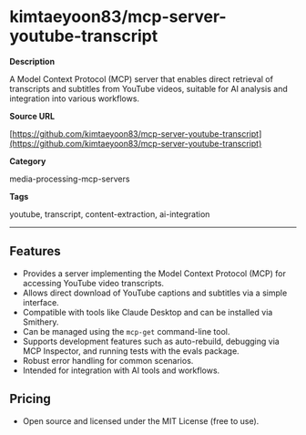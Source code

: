 # kimtaeyoon83/mcp-server-youtube-transcript

**Description**

A Model Context Protocol (MCP) server that enables direct retrieval of transcripts and subtitles from YouTube videos, suitable for AI analysis and integration into various workflows.

**Source URL**

[https://github.com/kimtaeyoon83/mcp-server-youtube-transcript](https://github.com/kimtaeyoon83/mcp-server-youtube-transcript)

**Category**

media-processing-mcp-servers

**Tags**

youtube, transcript, content-extraction, ai-integration

---

## Features

- Provides a server implementing the Model Context Protocol (MCP) for accessing YouTube video transcripts.
- Allows direct download of YouTube captions and subtitles via a simple interface.
- Compatible with tools like Claude Desktop and can be installed via Smithery.
- Can be managed using the `mcp-get` command-line tool.
- Supports development features such as auto-rebuild, debugging via MCP Inspector, and running tests with the evals package.
- Robust error handling for common scenarios.
- Intended for integration with AI tools and workflows.

## Pricing

- Open source and licensed under the MIT License (free to use).
